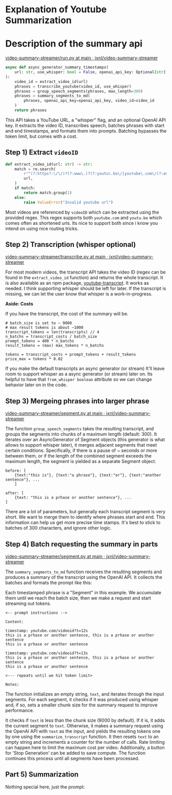 # Explanation of Youtube Summarization

# Description of the summary api

[video-summary-streamer/run.py at main · jxnl/video-summary-streamer](https://github.com/jxnl/video-summary-streamer/blob/main/timestamps_app/run.py#L26-L35)

```python
async def async_generator_summary_timestamps(
    url: str, use_whisper: bool = False, openai_api_key: Optional[str] = None
):
    video_id = extract_video_id(url)
    phrases = transcribe_youtube(video_id, use_whisper)
    phrases = group_speech_segments(phrases, max_length=300)
    phrases = summary_segments_to_md(
        phrases, openai_api_key=openai_api_key, video_id=video_id
    )
    return phrases

```

This API takes a YouTube URL, a "whisper" flag, and an optional OpenAI API key. It extracts the video ID, transcribes speech, batches phrases with start and end timestamps, and formats them into prompts. Batching bypasses the token limit, but comes with a cost.

## Step 1) Extract `videoID`

```python
def extract_video_id(url: str) -> str:
    match = re.search(
        r"^(?:https?:\/\/)?(?:www\.)?(?:youtu\.be\/|youtube\.com\/(?:embed\/|v\/|watch\?v=|watch\?.+&v=))((\w|-){11})(?:\S+)?$",
        url,
    )
    if match:
        return match.group(1)
    else:
        raise ValueError("Invalid youtube url")
```

Most videos are referenced by `videoID` which can be extracted using the provided regex. This regex supports both `youtube.com` and `youtu.be` which comes often as shortened urls. Its nice to support both since i know you intend on using nice routing tricks.

## Step 2) Transcription (whisper optional)

[video-summary-streamer/transcribe.py at main · jxnl/video-summary-streamer](https://github.com/jxnl/video-summary-streamer/blob/main/timestamps_app/transcribe.py)

For most modern videos, the transcript API takes the video ID (regex can be found in the `extract_video_id` function) and returns the whole transcript. It is also available as an npm package, [youtube-transcript](https://www.npmjs.com/package/youtube-transcript). It works as needed. I think supporting whisper should be left for later. If the transcript is missing, we can let the user know that whisper is a work-in-progress.

**Aside: Costs**

If you have the transcript, the cost of the summary will be.

```
# batch_size is set to ~ 9000
# max result tokens is about ~1000
transcript_tokens = len(transcripts) // 4
n_batchs = transcript_costs / batch_size
prompt_tokens = 400 * n_batchs
result_tokens = (max) max_tokens * n_batchs

tokens = transcript_costs + prompt_tokens + result_tokens
price_max = tokens * 0.02

```

If you make the default transcripts an async generator (or stream) It'll leave room to support whisper as a async generator (or stream) later on. Its helpful to have that `from_whisper boolean` attribute so we can change behavior later on in the code.

## Step 3) Mergeing phrases into larger phrase

[video-summary-streamer/segment.py at main · jxnl/video-summary-streamer](https://github.com/jxnl/video-summary-streamer/blob/main/timestamps_app/segment.py#L33-L66)

The function `group_speech_segments` takes the resulting transcript, and groups the segments into chunks of a maximum length (default: 300). It iterates over an AsyncGenerator of Segment objects (this generator is what allows to support whisper later), it merges adjacent segments that meet certain conditions. Specifically, if there is a pause of ~ seconds or more between them, or if the length of the combined segment exceeds the maximum length, the segment is yielded as a separate Segment object.

```
before: [
    {text:"this is"}, {text:"a phrase"}, {text:"or"}, {text:"another sentence"}, ...
    ]

after: [
    {text: "this is a prhase or another sentence"}, ...
]

```

There are a lot of parameters, but generally each transcript segment is very short. We want to merge them to identify where phrases start and end. This information can help us get more precise time stamps. It's best to stick to batches of 300 characters, and ignore other logic.

## Step 4) Batch requesting the summary in parts

[video-summary-streamer/segment.py at main · jxnl/video-summary-streamer](https://github.com/jxnl/video-summary-streamer/blob/main/timestamps_app/segment.py#L88-L120)

The `summary_segments_to_md` function receives the resulting segments and produces a summary of the transcript using the OpenAI API. It collects the batches and formats the prompt like this:

Each timestamped phrase is a "Segment" in this example. We accumulate them until we reach the batch size, then we make a request and start streaming out tokens.

```
<-- prompt instructions -->

Content:

timestamp: youtube.com/videoid?t=12s
this is a prhase or another sentence, this is a prhase or another sentence
this is a prhase or another sentence

timestamp: youtube.com/videoid?t=13s
this is a prhase or another sentence, this is a prhase or another sentence
this is a prhase or another sentence

<--- repeats until we hit token limit>

Notes:

```

The function initializes an empty string, `text`, and iterates through the input segments. For each segment, it checks if it was produced using whisper and, if so, sets a smaller chunk size for the summary request to improve performance.

It checks if `text` is less than the chunk size (9000 by default). If it is, it adds the current segment to `text`. Otherwise, it makes a summary request using the OpenAI API with `text` as the input, and yields the resulting tokens one by one using the `summarize_transcript` function. It then resets `text` to an empty string and increments a counter for the number of calls. Rate limiting can happen here to limit the maximum cost per video. Additionally, a button for 'Stop Generation' can be added to save compute. The function continues this process until all segments have been processed.

## Part 5) Summarization

Nothing special here, just the prompt: